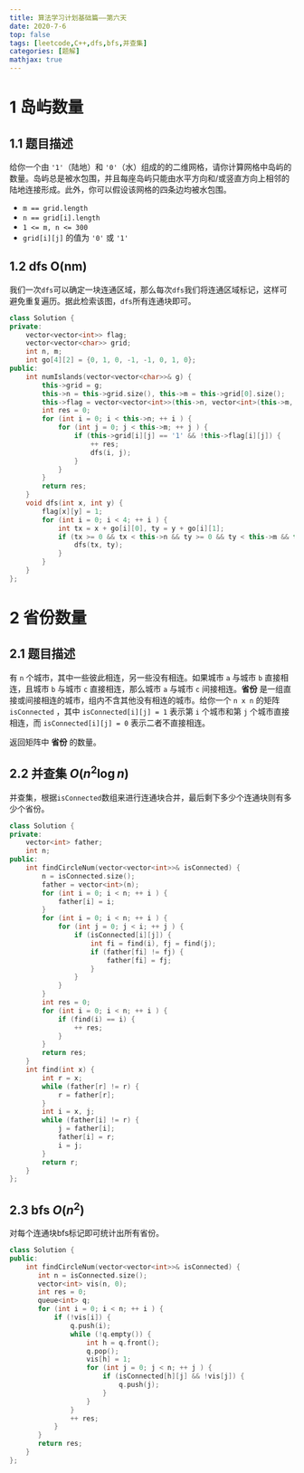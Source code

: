 ```yaml
---
title: 算法学习计划基础篇——第六天
date: 2020-7-6
top: false
tags: [leetcode,C++,dfs,bfs,并查集]
categories: [题解]
mathjax: true
---
```

# 1 岛屿数量

## 1.1 题目描述

给你一个由 `'1'`（陆地）和 `'0'`（水）组成的的二维网格，请你计算网格中岛屿的数量。岛屿总是被水包围，并且每座岛屿只能由水平方向和/或竖直方向上相邻的陆地连接形成。此外，你可以假设该网格的四条边均被水包围。

- `m == grid.length`
- `n == grid[i].length`
- `1 <= m, n <= 300`
- `grid[i][j]` 的值为 `'0'` 或 `'1'`

## 1.2 dfs O(nm)

我们一次`dfs`可以确定一块连通区域，那么每次`dfs`我们将连通区域标记，这样可避免重复遍历。据此检索该图，`dfs`所有连通块即可。

```cpp
class Solution {
private:
    vector<vector<int>> flag;
    vector<vector<char>> grid;
    int n, m;
    int go[4][2] = {0, 1, 0, -1, -1, 0, 1, 0};
public:
    int numIslands(vector<vector<char>>& g) {
        this->grid = g;
        this->n = this->grid.size(), this->m = this->grid[0].size();
        this->flag = vector<vector<int>>(this->n, vector<int>(this->m, 0));
        int res = 0;
        for (int i = 0; i < this->n; ++ i ) {
            for (int j = 0; j < this->m; ++ j ) {
                if (this->grid[i][j] == '1' && !this->flag[i][j]) {
                    ++ res;
                    dfs(i, j);
                }
            }
        }
        return res;
    }
    void dfs(int x, int y) {
        flag[x][y] = 1;
        for (int i = 0; i < 4; ++ i ) {
            int tx = x + go[i][0], ty = y + go[i][1];
            if (tx >= 0 && tx < this->n && ty >= 0 && ty < this->m && this->grid[tx][ty] == '1' && !this->flag[tx][ty]) {
                dfs(tx, ty);
            }
        }
    }
};
```

# 2 省份数量

## 2.1 题目描述

有 `n` 个城市，其中一些彼此相连，另一些没有相连。如果城市 `a` 与城市 `b` 直接相连，且城市 `b` 与城市 `c` 直接相连，那么城市 `a` 与城市 `c` 间接相连。**省份** 是一组直接或间接相连的城市，组内不含其他没有相连的城市。给你一个 `n x n` 的矩阵 `isConnected` ，其中 `isConnected[i][j] = 1` 表示第 `i` 个城市和第 `j` 个城市直接相连，而 `isConnected[i][j] = 0` 表示二者不直接相连。

返回矩阵中 **省份** 的数量。

## 2.2 并查集 $O(n^2\log n)$

并查集，根据`isConnected`数组来进行连通块合并，最后剩下多少个连通块则有多少个省份。

```cpp
class Solution {
private:
    vector<int> father;
    int n;
public:
    int findCircleNum(vector<vector<int>>& isConnected) {
        n = isConnected.size();
        father = vector<int>(n);
        for (int i = 0; i < n; ++ i ) {
            father[i] = i;
        }
        for (int i = 0; i < n; ++ i ) {
            for (int j = 0; j < i; ++ j ) {
                if (isConnected[i][j]) {
                    int fi = find(i), fj = find(j);
                    if (father[fi] != fj) {
                        father[fi] = fj;
                    }
                }
            }
        }
        int res = 0;
        for (int i = 0; i < n; ++ i ) {
            if (find(i) == i) {
                ++ res;
            }
        }
        return res;
    }
    int find(int x) {
        int r = x;
        while (father[r] != r) {
            r = father[r];
        }
        int i = x, j;
        while (father[i] != r) {
            j = father[i];
            father[i] = r;
            i = j;
        }
        return r;
    }
};
```

## 2.3 bfs $O(n^2)$

对每个连通块bfs标记即可统计出所有省份。

```cpp
class Solution {
public:
    int findCircleNum(vector<vector<int>>& isConnected) {
       int n = isConnected.size();
       vector<int> vis(n, 0);
       int res = 0;
       queue<int> q;
       for (int i = 0; i < n; ++ i ) {
           if (!vis[i]) {
               q.push(i);
               while (!q.empty()) {
                   int h = q.front();
                   q.pop();
                   vis[h] = 1;
                   for (int j = 0; j < n; ++ j ) {
                       if (isConnected[h][j] && !vis[j]) {
                           q.push(j);
                       }
                   }
               }
               ++ res;
           }
       }
       return res;
    }
};
```

